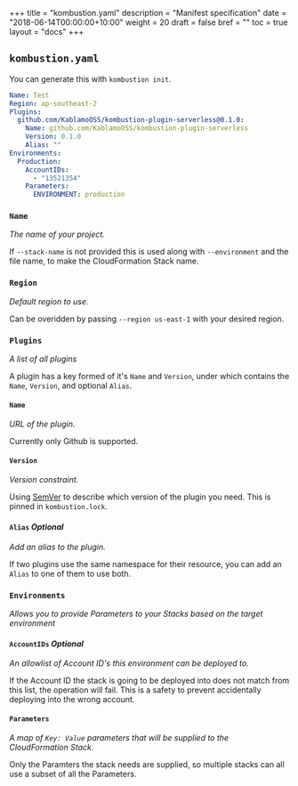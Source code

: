 +++
title = "kombustion.yaml"
description = "Manifest specification"
date = "2018-06-14T00:00:00+10:00"
weight = 20
draft = false
bref = ""
toc = true
layout = "docs"
+++

## `kombustion.yaml`

You can generate this with `kombustion init`.

```yaml
Name: Test
Region: ap-southeast-2
Plugins:
  github.com/KablamoOSS/kombustion-plugin-serverless@0.1.0:
    Name: github.com/KablamoOSS/kombustion-plugin-serverless
    Version: 0.1.0
    Alias: ""
Environments:
  Production:
    AccountIDs:
      - "13521354"
    Parameters:
      ENVIRONMENT: production
```

### `Name`

_The name of your project._

If `--stack-name` is not provided this is used along with `--environment` and
the file name, to make the CloudFormation Stack name.

### `Region`

_Default region to use._

Can be overidden by passing `--region us-east-1` with your desired region.

### `Plugins`

_A list of all plugins_

A plugin has a key formed of it's `Name` and `Version`, under which contains the
`Name`, `Version`, and optional `Alias`.

#### `Name`

_URL of the plugin._

Currently only Github is supported.

#### `Version`

_Version constraint._

Using [SemVer](https://semver.org) to describe which version of the plugin you
need. This is pinned in `kombustion.lock`.

#### `Alias` _Optional_

_Add an alias to the plugin._

If two plugins use the same namespace for their resource, you can add an `Alias`
to one of them to use both.

### `Environments`

_Allows you to provide Parameters to your Stacks based on the target
environment_

#### `AccountIDs` _Optional_

_An allowlist of Account ID's this environment can be deployed to._

If the Account ID the stack is going to be deployed into does not match from
this list, the operation will fail. This is a safety to prevent accidentally
deploying into the wrong account.

#### `Parameters`

_A map of `Key: Value` parameters that will be supplied to the CloudFormation
Stack._

Only the Paramters the stack needs are supplied, so multiple stacks can all use
a subset of all the Parameters.
